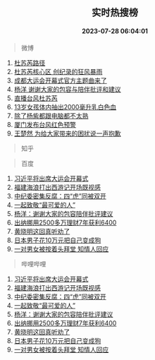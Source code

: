 <div align="center"><h2>实时热搜榜</h2><h4>2023-07-28 06:04:01</h4></div>

> 微博  

1. [杜苏芮路径](https://s.weibo.com/weibo?q=%E6%9D%9C%E8%8B%8F%E8%8A%AE%E8%B7%AF%E5%BE%84&t=31&band_rank=1&Refer=top)<br />
2. [杜苏芮核心区 创纪录的狂风暴雨](https://s.weibo.com/weibo?q=%E6%9D%9C%E8%8B%8F%E8%8A%AE%E6%A0%B8%E5%BF%83%E5%8C%BA%20%E5%88%9B%E7%BA%AA%E5%BD%95%E7%9A%84%E7%8B%82%E9%A3%8E%E6%9A%B4%E9%9B%A8&t=31&band_rank=2&Refer=top)<br />
3. [成都大运会开幕式官方主题曲来了](https://s.weibo.com/weibo?q=%23%E6%88%90%E9%83%BD%E5%A4%A7%E8%BF%90%E4%BC%9A%E5%BC%80%E5%B9%95%E5%BC%8F%E5%AE%98%E6%96%B9%E4%B8%BB%E9%A2%98%E6%9B%B2%E6%9D%A5%E4%BA%86%23&t=31&band_rank=3&Refer=top)<br />
4. [杨洋 谢谢大家的包容与陪伴批评和建议](https://s.weibo.com/weibo?q=%E6%9D%A8%E6%B4%8B%20%E8%B0%A2%E8%B0%A2%E5%A4%A7%E5%AE%B6%E7%9A%84%E5%8C%85%E5%AE%B9%E4%B8%8E%E9%99%AA%E4%BC%B4%E6%89%B9%E8%AF%84%E5%92%8C%E5%BB%BA%E8%AE%AE&t=31&band_rank=4&Refer=top)<br />
5. [直播台风杜苏芮](https://s.weibo.com/weibo?q=%23%E7%9B%B4%E6%92%AD%E5%8F%B0%E9%A3%8E%E6%9D%9C%E8%8B%8F%E8%8A%AE%23&t=31&band_rank=5&Refer=top)<br />
6. [13岁女孩体内抽出2000毫升乳白色血](https://s.weibo.com/weibo?q=%2313%E5%B2%81%E5%A5%B3%E5%AD%A9%E4%BD%93%E5%86%85%E6%8A%BD%E5%87%BA2000%E6%AF%AB%E5%8D%87%E4%B9%B3%E7%99%BD%E8%89%B2%E8%A1%80%23&t=31&band_rank=6&Refer=top)<br />
7. [除了杨紫都跟电脑都不太熟](https://s.weibo.com/weibo?q=%E9%99%A4%E4%BA%86%E6%9D%A8%E7%B4%AB%E9%83%BD%E8%B7%9F%E7%94%B5%E8%84%91%E9%83%BD%E4%B8%8D%E5%A4%AA%E7%86%9F&t=31&band_rank=7&Refer=top)<br />
8. [厦门发布台风红色预警](https://s.weibo.com/weibo?q=%23%E5%8E%A6%E9%97%A8%E5%8F%91%E5%B8%83%E5%8F%B0%E9%A3%8E%E7%BA%A2%E8%89%B2%E9%A2%84%E8%AD%A6%23&t=31&band_rank=8&Refer=top)<br />
9. [王楚然 为给大家带来的困扰说一声抱歉](https://s.weibo.com/weibo?q=%E7%8E%8B%E6%A5%9A%E7%84%B6%20%E4%B8%BA%E7%BB%99%E5%A4%A7%E5%AE%B6%E5%B8%A6%E6%9D%A5%E7%9A%84%E5%9B%B0%E6%89%B0%E8%AF%B4%E4%B8%80%E5%A3%B0%E6%8A%B1%E6%AD%89&t=31&band_rank=9&Refer=top)<br />

> 知乎  


> 百度  

1. [习近平将出席大运会开幕式](https://www.baidu.com/s?wd=%E4%B9%A0%E8%BF%91%E5%B9%B3%E5%B0%86%E5%87%BA%E5%B8%AD%E5%A4%A7%E8%BF%90%E4%BC%9A%E5%BC%80%E5%B9%95%E5%BC%8F&sa=fyb_news&rsv_dl=fyb_news)<br />
2. [福建海浪打出西游记开场既视感](https://www.baidu.com/s?wd=%E7%A6%8F%E5%BB%BA%E6%B5%B7%E6%B5%AA%E6%89%93%E5%87%BA%E8%A5%BF%E6%B8%B8%E8%AE%B0%E5%BC%80%E5%9C%BA%E6%97%A2%E8%A7%86%E6%84%9F&sa=fyb_news&rsv_dl=fyb_news)<br />
3. [中纪委密集反腐：四“虎”同被双开](https://www.baidu.com/s?wd=%E4%B8%AD%E7%BA%AA%E5%A7%94%E5%AF%86%E9%9B%86%E5%8F%8D%E8%85%90%EF%BC%9A%E5%9B%9B%E2%80%9C%E8%99%8E%E2%80%9D%E5%90%8C%E8%A2%AB%E5%8F%8C%E5%BC%80&sa=fyb_news&rsv_dl=fyb_news)<br />
4. [一起致敬“最可爱的人”](https://www.baidu.com/s?wd=%E4%B8%80%E8%B5%B7%E8%87%B4%E6%95%AC%E2%80%9C%E6%9C%80%E5%8F%AF%E7%88%B1%E7%9A%84%E4%BA%BA%E2%80%9D&sa=fyb_news&rsv_dl=fyb_news)<br />
5. [杨洋：谢谢大家的包容陪伴批评建议](https://www.baidu.com/s?wd=%E6%9D%A8%E6%B4%8B%EF%BC%9A%E8%B0%A2%E8%B0%A2%E5%A4%A7%E5%AE%B6%E7%9A%84%E5%8C%85%E5%AE%B9%E9%99%AA%E4%BC%B4%E6%89%B9%E8%AF%84%E5%BB%BA%E8%AE%AE&sa=fyb_news&rsv_dl=fyb_news)<br />
6. [出纳挪用2500多万理财7年获利6400](https://www.baidu.com/s?wd=%E5%87%BA%E7%BA%B3%E6%8C%AA%E7%94%A82500%E5%A4%9A%E4%B8%87%E7%90%86%E8%B4%A27%E5%B9%B4%E8%8E%B7%E5%88%A96400&sa=fyb_news&rsv_dl=fyb_news)<br />
7. [黄晓明这回真听劝了](https://www.baidu.com/s?wd=%E9%BB%84%E6%99%93%E6%98%8E%E8%BF%99%E5%9B%9E%E7%9C%9F%E5%90%AC%E5%8A%9D%E4%BA%86&sa=fyb_news&rsv_dl=fyb_news)<br />
8. [日本男子花10万元把自己变成狗](https://www.baidu.com/s?wd=%E6%97%A5%E6%9C%AC%E7%94%B7%E5%AD%90%E8%8A%B110%E4%B8%87%E5%85%83%E6%8A%8A%E8%87%AA%E5%B7%B1%E5%8F%98%E6%88%90%E7%8B%97&sa=fyb_news&rsv_dl=fyb_news)<br />
9. [一对男女被按着头拜堂 知情人回应](https://www.baidu.com/s?wd=%E4%B8%80%E5%AF%B9%E7%94%B7%E5%A5%B3%E8%A2%AB%E6%8C%89%E7%9D%80%E5%A4%B4%E6%8B%9C%E5%A0%82+%E7%9F%A5%E6%83%85%E4%BA%BA%E5%9B%9E%E5%BA%94&sa=fyb_news&rsv_dl=fyb_news)<br />

> 哔哩哔哩  

1. [习近平将出席大运会开幕式](https://www.baidu.com/s?wd=%E4%B9%A0%E8%BF%91%E5%B9%B3%E5%B0%86%E5%87%BA%E5%B8%AD%E5%A4%A7%E8%BF%90%E4%BC%9A%E5%BC%80%E5%B9%95%E5%BC%8F&sa=fyb_news&rsv_dl=fyb_news)<br />
2. [福建海浪打出西游记开场既视感](https://www.baidu.com/s?wd=%E7%A6%8F%E5%BB%BA%E6%B5%B7%E6%B5%AA%E6%89%93%E5%87%BA%E8%A5%BF%E6%B8%B8%E8%AE%B0%E5%BC%80%E5%9C%BA%E6%97%A2%E8%A7%86%E6%84%9F&sa=fyb_news&rsv_dl=fyb_news)<br />
3. [中纪委密集反腐：四“虎”同被双开](https://www.baidu.com/s?wd=%E4%B8%AD%E7%BA%AA%E5%A7%94%E5%AF%86%E9%9B%86%E5%8F%8D%E8%85%90%EF%BC%9A%E5%9B%9B%E2%80%9C%E8%99%8E%E2%80%9D%E5%90%8C%E8%A2%AB%E5%8F%8C%E5%BC%80&sa=fyb_news&rsv_dl=fyb_news)<br />
4. [一起致敬“最可爱的人”](https://www.baidu.com/s?wd=%E4%B8%80%E8%B5%B7%E8%87%B4%E6%95%AC%E2%80%9C%E6%9C%80%E5%8F%AF%E7%88%B1%E7%9A%84%E4%BA%BA%E2%80%9D&sa=fyb_news&rsv_dl=fyb_news)<br />
5. [杨洋：谢谢大家的包容陪伴批评建议](https://www.baidu.com/s?wd=%E6%9D%A8%E6%B4%8B%EF%BC%9A%E8%B0%A2%E8%B0%A2%E5%A4%A7%E5%AE%B6%E7%9A%84%E5%8C%85%E5%AE%B9%E9%99%AA%E4%BC%B4%E6%89%B9%E8%AF%84%E5%BB%BA%E8%AE%AE&sa=fyb_news&rsv_dl=fyb_news)<br />
6. [出纳挪用2500多万理财7年获利6400](https://www.baidu.com/s?wd=%E5%87%BA%E7%BA%B3%E6%8C%AA%E7%94%A82500%E5%A4%9A%E4%B8%87%E7%90%86%E8%B4%A27%E5%B9%B4%E8%8E%B7%E5%88%A96400&sa=fyb_news&rsv_dl=fyb_news)<br />
7. [黄晓明这回真听劝了](https://www.baidu.com/s?wd=%E9%BB%84%E6%99%93%E6%98%8E%E8%BF%99%E5%9B%9E%E7%9C%9F%E5%90%AC%E5%8A%9D%E4%BA%86&sa=fyb_news&rsv_dl=fyb_news)<br />
8. [日本男子花10万元把自己变成狗](https://www.baidu.com/s?wd=%E6%97%A5%E6%9C%AC%E7%94%B7%E5%AD%90%E8%8A%B110%E4%B8%87%E5%85%83%E6%8A%8A%E8%87%AA%E5%B7%B1%E5%8F%98%E6%88%90%E7%8B%97&sa=fyb_news&rsv_dl=fyb_news)<br />
9. [一对男女被按着头拜堂 知情人回应](https://www.baidu.com/s?wd=%E4%B8%80%E5%AF%B9%E7%94%B7%E5%A5%B3%E8%A2%AB%E6%8C%89%E7%9D%80%E5%A4%B4%E6%8B%9C%E5%A0%82+%E7%9F%A5%E6%83%85%E4%BA%BA%E5%9B%9E%E5%BA%94&sa=fyb_news&rsv_dl=fyb_news)<br />
